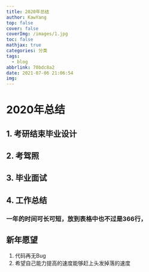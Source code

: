 ```yaml
---
title: 2020年总结
author: KawYang
top: false
cover: false
coverImg: /images/1.jpg
toc: false
mathjax: true
categories: 分类
tags:
  - blog
abbrlink: 70bdc8a2
date: 2021-07-06 21:06:54
img:
---
```


# 2020年总结

## 1. 考研结束毕业设计

## 2. 考驾照

## 3. 毕业面试

## 4. 工作总结



### 一年的时间可长可短，放到表格中也不过是366行，

## 新年愿望

1. 代码再无Bug
2. 希望自己能力提高的速度能够赶上头发掉落的速度

